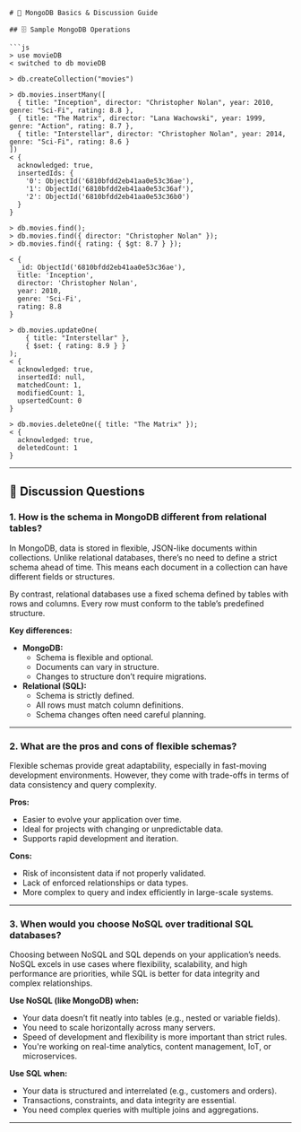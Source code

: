 ```
# 📘 MongoDB Basics & Discussion Guide

## 🗄️ Sample MongoDB Operations

```js
> use movieDB
< switched to db movieDB

> db.createCollection("movies")

> db.movies.insertMany([
  { title: "Inception", director: "Christopher Nolan", year: 2010, genre: "Sci-Fi", rating: 8.8 },
  { title: "The Matrix", director: "Lana Wachowski", year: 1999, genre: "Action", rating: 8.7 },
  { title: "Interstellar", director: "Christopher Nolan", year: 2014, genre: "Sci-Fi", rating: 8.6 }
])
< {
  acknowledged: true,
  insertedIds: {
    '0': ObjectId('6810bfdd2eb41aa0e53c36ae'),
    '1': ObjectId('6810bfdd2eb41aa0e53c36af'),
    '2': ObjectId('6810bfdd2eb41aa0e53c36b0')
  }
}

> db.movies.find();
> db.movies.find({ director: "Christopher Nolan" });
> db.movies.find({ rating: { $gt: 8.7 } });

< {
  _id: ObjectId('6810bfdd2eb41aa0e53c36ae'),
  title: 'Inception',
  director: 'Christopher Nolan',
  year: 2010,
  genre: 'Sci-Fi',
  rating: 8.8
}

> db.movies.updateOne(
    { title: "Interstellar" },
    { $set: { rating: 8.9 } }
);
< {
  acknowledged: true,
  insertedId: null,
  matchedCount: 1,
  modifiedCount: 1,
  upsertedCount: 0
}

> db.movies.deleteOne({ title: "The Matrix" });
< {
  acknowledged: true,
  deletedCount: 1
}
```

---

## 💬 Discussion Questions

### 1. How is the schema in MongoDB different from relational tables?

In MongoDB, data is stored in flexible, JSON-like documents within collections. Unlike relational databases, there’s no need to define a strict schema ahead of time. This means each document in a collection can have different fields or structures.

By contrast, relational databases use a fixed schema defined by tables with rows and columns. Every row must conform to the table’s predefined structure.

**Key differences:**
- **MongoDB:**
  - Schema is flexible and optional.
  - Documents can vary in structure.
  - Changes to structure don’t require migrations.
- **Relational (SQL):**
  - Schema is strictly defined.
  - All rows must match column definitions.
  - Schema changes often need careful planning.

---

### 2. What are the pros and cons of flexible schemas?

Flexible schemas provide great adaptability, especially in fast-moving development environments. However, they come with trade-offs in terms of data consistency and query complexity.

**Pros:**
- Easier to evolve your application over time.
- Ideal for projects with changing or unpredictable data.
- Supports rapid development and iteration.

**Cons:**
- Risk of inconsistent data if not properly validated.
- Lack of enforced relationships or data types.
- More complex to query and index efficiently in large-scale systems.

---

### 3. When would you choose NoSQL over traditional SQL databases?

Choosing between NoSQL and SQL depends on your application’s needs. NoSQL excels in use cases where flexibility, scalability, and high performance are priorities, while SQL is better for data integrity and complex relationships.

**Use NoSQL (like MongoDB) when:**
- Your data doesn’t fit neatly into tables (e.g., nested or variable fields).
- You need to scale horizontally across many servers.
- Speed of development and flexibility is more important than strict rules.
- You're working on real-time analytics, content management, IoT, or microservices.

**Use SQL when:**
- Your data is structured and interrelated (e.g., customers and orders).
- Transactions, constraints, and data integrity are essential.
- You need complex queries with multiple joins and aggregations.

---
